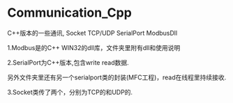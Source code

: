 # Communication_Cpp
C++版本的一些通讯,  Socket TCP/UDP  SerialPort  ModbusDll

1.Modbus是的C++ WIN32的dll库，文件夹里附有dll和使用说明


2.SerialPort为C++版本,包含write read数据.

  另外文件夹里还有另一个serialport类的封装(MFC工程)，read在线程里持续接收.
  
  
3.Socket类传了两个，分别为TCP的和UDP的.
